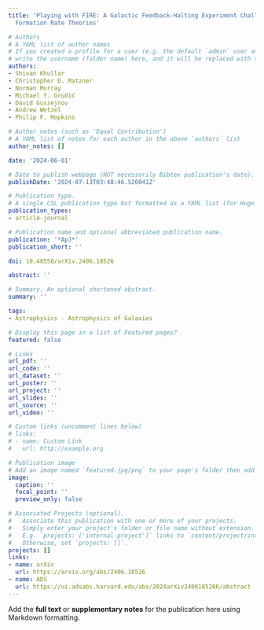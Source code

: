 ```yaml
---
title: 'Playing with FIRE: A Galactic Feedback-Halting Experiment Challenges Star
  Formation Rate Theories'

# Authors
# A YAML list of author names
# If you created a profile for a user (e.g. the default `admin` user at `content/authors/admin/`), 
# write the username (folder name) here, and it will be replaced with their full name and linked to their profile.
authors:
- Shivan Khullar
- Christopher D. Matzner
- Norman Murray
- Michael Y. Grudić
- Dávid Guszejnov
- Andrew Wetzel
- Philip F. Hopkins

# Author notes (such as 'Equal Contribution')
# A YAML list of notes for each author in the above `authors` list
author_notes: []

date: '2024-06-01'

# Date to publish webpage (NOT necessarily Bibtex publication's date).
publishDate: '2024-07-13T03:48:46.526041Z'

# Publication type.
# A single CSL publication type but formatted as a YAML list (for Hugo requirements).
publication_types:
- article-journal

# Publication name and optional abbreviated publication name.
publication: '*ApJ*'
publication_short: ''

doi: 10.48550/arXiv.2406.18526

abstract: ''

# Summary. An optional shortened abstract.
summary: ''

tags:
- Astrophysics - Astrophysics of Galaxies

# Display this page in a list of Featured pages?
featured: false

# Links
url_pdf: ''
url_code: ''
url_dataset: ''
url_poster: ''
url_project: ''
url_slides: ''
url_source: ''
url_video: ''

# Custom links (uncomment lines below)
# links:
# - name: Custom Link
#   url: http://example.org

# Publication image
# Add an image named `featured.jpg/png` to your page's folder then add a caption below.
image:
  caption: ''
  focal_point: ''
  preview_only: false

# Associated Projects (optional).
#   Associate this publication with one or more of your projects.
#   Simply enter your project's folder or file name without extension.
#   E.g. `projects: ['internal-project']` links to `content/project/internal-project/index.md`.
#   Otherwise, set `projects: []`.
projects: []
links:
- name: arXiv
  url: https://arxiv.org/abs/2406.18526
- name: ADS
  url: https://ui.adsabs.harvard.edu/abs/2024arXiv240618526K/abstract
---
```


Add the **full text** or **supplementary notes** for the publication here using Markdown formatting.
